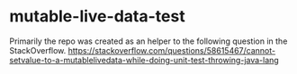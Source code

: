 # mutable-live-data-test
Primarily the repo was created as an helper to the following question in the StackOverflow. 
https://stackoverflow.com/questions/58615467/cannot-setvalue-to-a-mutablelivedata-while-doing-unit-test-throwing-java-lang
